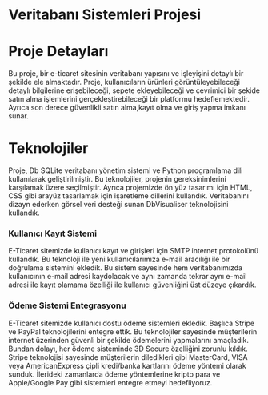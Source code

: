 # Veritabanı Sistemleri Projesi

# Proje Detayları

Bu proje, bir e-ticaret sitesinin veritabanı yapısını ve işleyişini detaylı bir şekilde ele almaktadır. Proje, kullanıcıların ürünleri görüntüleyebileceği detaylı bilgilerine erişebileceği, sepete ekleyebileceği ve çevrimiçi bir şekide satın alma işlemlerini gerçekleştirebileceği bir platformu hedeflemektedir. Ayrıca son derece güvenlikli satın alma,kayıt olma ve giriş yapma imkanı sunar. 

# Teknolojiler

Proje, Db SQLite veritabanı yönetim sistemi ve Python programlama dili kullanılarak geliştirilmiştir. Bu teknolojiler, projenin gereksinimlerini karşılamak üzere seçilmiştir. Ayrıca projemizde ön yüz tasarımı için HTML, CSS gibi arayüz tasarlamak için işaretleme dillerini kullandık. Veritabanını dizayn ederken görsel veri desteği sunan DbVisualiser teknolojisini kullandık. 

### Kullanıcı Kayıt Sistemi

E-Ticaret sitemizde kullanıcı kayıt ve girişleri için SMTP internet protokolünü kullandık. Bu teknoloji ile yeni kullanıcılarımıza e-mail aracılığı ile bir doğrulama sistemini ekledik. Bu sistem sayesinde hem veritabanımızda kullanıcının e-mail adresi kaydolacak ve aynı zamanda tekrar aynı e-mail adresi ile kayıt olamama özelliği ile kullanıcı güvenliğini üst düzeye çıkardık.

### Ödeme Sistemi Entegrasyonu

E-Ticaret sitemizde kullanıcı dostu ödeme sistemleri ekledik. Başlıca Stripe ve PayPal teknolojilerini entegre ettik. Bu teknolojiler sayesinde müşterilerin internet üzerinden güvenli bir şekilde ödemelerini yapmalarını amaçladık. Bundan dolayı, her ödeme sisteminde 3D Secure özelliğini zorunlu kıldık. Stripe teknolojisi sayesinde müşterilerin diledikleri gibi MasterCard, VISA veya AmericanExpress çipli kredi/banka kartlarını ödeme yöntemi olarak sunduk. İlerideki zamanlarda ödeme yöntemlerine kripto para ve Apple/Google Pay gibi sistemleri entegre etmeyi hedefliyoruz.
